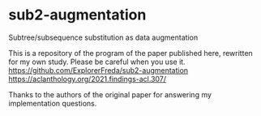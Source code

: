 # sub2-augmentation
Subtree/subsequence substitution as data augmentation

This is a repository of the program of the paper published here, rewritten for my own study. Please be careful when you use it.
https://github.com/ExplorerFreda/sub2-augmentation
https://aclanthology.org/2021.findings-acl.307/

Thanks to the authors of the original paper for answering my implementation questions.
